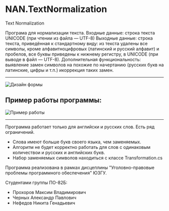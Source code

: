 # NAN.TextNormalization
Text Normalization

Програма для нормализации текста.
Входные данные: строка текста UNICODE (при чтении из файла — UTF-8) 
Выходные данные: строка текста, приведённая к стандартному виду: 
из текста удалены все символы, кроме алфавитноцифровых (латинский и русский алфавит) и пробелов, все буквы приведены к нижнему регистру, 
в UNICODE (при выводе в файл — UTF-8).
Дополнительная функциональность: выявление замен символов на похожие по начертанию (русских букв на латинские, цифры и т.п.) икоррекция таких замен.
***
![Дизайн формы](https://i.imgur.com/QV51PWU.png "Дизайн формы")
## Пример работы программы:
![Пример работы](https://i.imgur.com/Lg0W5D8.png "Пример работы")
***
Программа работает только для английски и русских слов. Есть ряд ограничений. 
* Слова имеют больше букв своего языка, чем заменяемых.
* Алгоритм не будет корректно работать для слов с одинаковым количествои и русских и английских букв.
* Набор заменяемых символов находиться с классе Transformation.cs

Программа реализована в рамках дисцеплины "Уголовно-правовые проблемы программного обеспечения" ЮЗГУ. 

Студентами группы ПО-82Б:
* Прохоров Максим Владимирович
* Черных Александр Павлович
* Нефедов Никита Генадьевич
